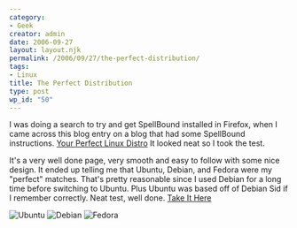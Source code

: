 ```yaml
---
category:
- Geek
creator: admin
date: 2006-09-27
layout: layout.njk
permalink: /2006/09/27/the-perfect-distribution/
tags:
- Linux
title: The Perfect Distribution
type: post
wp_id: "50"
---
```


I was doing a search to try and get SpellBound installed in Firefox, when I came across this blog entry on a blog that had some SpellBound instructions. [Your Perfect Linux Distro](http://www.terminally-incoherent.com/blog/2005/08/29/your-perfect-linux-distro/)  It looked neat so I took the test.


It's a very well done page, very smooth and easy to follow with some nice design.  It ended up telling me that Ubuntu, Debian, and Fedora were my "perfect" matches.  That's pretty reasonable since I used Debian for a long time before switching to Ubuntu.  Plus Ubuntu was based off of Debian Sid if I remember correctly. Neat test, well done.  [Take It Here](http://www.zegeniestudios.net/ldc/index.php)


![Ubuntu](https://static.velvetcache.org/pages/2006/09/27/the-perfect-distribution/ubuntu.png)
![Debian](https://static.velvetcache.org/pages/2006/09/27/the-perfect-distribution/debian.png)
![Fedora](https://static.velvetcache.org/pages/2006/09/27/the-perfect-distribution/fedora.png)
